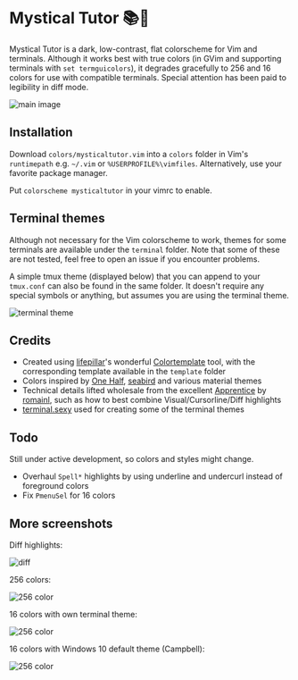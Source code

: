 # Mystical Tutor 📚🔮
Mystical Tutor is a dark, low-contrast, flat colorscheme for Vim and terminals. Although it works best with true colors (in GVim and supporting terminals with `set termguicolors`), it degrades gracefully to 256 and 16 colors for use with compatible terminals. Special attention has been paid to legibility in diff mode.

![main image](https://caksoylar.github.io/mysticaltutor/images/mystical-24bit.png)

## Installation
Download `colors/mysticaltutor.vim` into a `colors` folder in Vim's `runtimepath` e.g. `~/.vim` or `%USERPROFILE%\vimfiles`. Alternatively, use your favorite package manager.

Put `colorscheme mysticaltutor` in your vimrc to enable.

## Terminal themes
Although not necessary for the Vim colorscheme to work, themes for some terminals are available under the `terminal` folder. Note that some of these are not tested, feel free to open an issue if you encounter problems.

A simple tmux theme (displayed below) that you can append to your `tmux.conf` can also be found in the same folder. It doesn't require any special symbols or anything, but assumes you are using the terminal theme.

![terminal theme](https://caksoylar.github.io/mysticaltutor/images/mystical-terminal.png)

## Credits
* Created using [lifepillar](https://github.com/lifepillar)'s wonderful [Colortemplate](https://github.com/lifepillar/vim-colortemplate) tool, with the corresponding template available in the `template` folder
* Colors inspired by [One Half](https://github.com/sonph/onehalf), [seabird](https://github.com/nightsense/seabird) and various material themes
* Technical details lifted wholesale from the excellent [Apprentice](https://github.com/romainl/Apprentice) by [romainl](https://github.com/romainl), such as how to best combine Visual/Cursorline/Diff highlights
* [terminal.sexy](https://terminal.sexy) used for creating some of the terminal themes

## Todo
Still under active development, so colors and styles might change.
* Overhaul `Spell*` highlights by using underline and undercurl instead of foreground colors
* Fix `PmenuSel` for 16 colors

## More screenshots
Diff highlights:

![diff](https://caksoylar.github.io/mysticaltutor/images/mystical-diff.png)

256 colors:

![256 color](https://caksoylar.github.io/mysticaltutor/images/mystical-256.png)

16 colors with own terminal theme:

![256 color](https://caksoylar.github.io/mysticaltutor/images/mystical-16.png)

16 colors with Windows 10 default theme (Campbell):

![256 color](https://caksoylar.github.io/mysticaltutor/images/mystical-16-win32.png)
